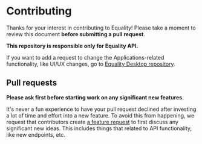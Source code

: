 # Contributing

Thanks for your interest in contributing to Equality! Please take a moment to review this document **before submitting a pull request**.

**This repository is responsible only for Equality API.**

If you want to add a request to change the Applications-related functionality, like UI/UX changes, go to [Equality Desktop repository](https://github.com/indiebox/equality-desktop).

## Pull requests

**Please ask first before starting work on any significant new features.**

It's never a fun experience to have your pull request declined after investing a lot of time and effort into a new feature. To avoid this from happening, we request that contributors create [a feature request](https://github.com/indiebox/equality-api/discussions/new?category=ideas) to first discuss any significant new ideas. This includes things that related to API functionality, like
new endpoints, etc.
